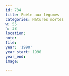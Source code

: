 ```yaml
---
id: 734
title: Poéle aux légumes
categories: Natures mortes
w: 55
h: 38
location:
note:
file:
year: '1990'
year_start: 1990
year_end:
image:

---
```

